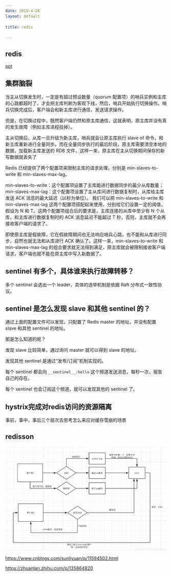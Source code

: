 ```yaml
---
date: 2019-4-28
layout: default

title: redis

---
```


## redis

[ppt](https://github.com/garydai/garydai.github.com/raw/master/_posts/pic/redis.pdf "redis")

## 集群脑裂

当主从切换发生时，一定是有超过预设数量（quorum 配置项）的哨兵实例和主库的心跳都超时了，才会把主库判断为客观下线，然后，哨兵开始执行切换操作。哨兵切换完成后，客户端会和新主库进行通信，发送请求操作。

但是，在切换过程中，既然客户端仍然和原主库通信，这就表明，原主库并没有真的发生故障（例如主库进程挂掉）。



主从切换后，从库一旦升级为新主库，哨兵就会让原主库执行 slave of 命令，和新主库重新进行全量同步。而在全量同步执行的最后阶段，原主库需要清空本地的数据，加载新主库发送的 RDB 文件，这样一来，原主库在主从切换期间保存的新写数据就丢失了



Redis 已经提供了两个配置项来限制主库的请求处理，分别是 min-slaves-to-write 和 min-slaves-max-lag。

min-slaves-to-write：这个配置项设置了主库能进行数据同步的最少从库数量； min-slaves-max-lag：这个配置项设置了主从库间进行数据复制时，从库给主库发送 ACK 消息的最大延迟（以秒为单位）。 我们可以把 min-slaves-to-write 和 min-slaves-max-lag 这两个配置项搭配起来使用，分别给它们设置一定的阈值，假设为 N 和 T。这两个配置项组合后的要求是，主库连接的从库中至少有 N 个从库，和主库进行数据复制时的 ACK 消息延迟不能超过 T 秒，否则，主库就不会再接收客户端的请求了。

即使原主库是假故障，它在假故障期间也无法响应哨兵心跳，也不能和从库进行同步，自然也就无法和从库进行 ACK 确认了。这样一来，min-slaves-to-write 和 min-slaves-max-lag 的组合要求就无法得到满足，原主库就会被限制接收客户端请求，客户端也就不能在原主库中写入新数据了。



## sentinel 有多个，具体谁来执行故障转移？

多个 sentinel 会选出一个 leader，具体的选举机制是依据 Raft 分布式一致性协议。



## sentinel 是怎么发现 slave 和其他 sentinel 的？

通过上面的配置文件可以发现，只配置了 Redis master 的地址，并没有配置 slave 和其他 sentinel 的地址。

那是怎么知道的呢？

发现 slave 比较简单，通过询问 master 就可以得到 slave 的地址。

发现其他 sentinel 是通过“发布/订阅”机制实现的。

每个 sentinel 都会向 `__sentinel__:hello` 这个频道发送消息，每秒一次，报告自己的存在。

每个 sentinel 也会订阅这个频道，就可以发现其他的 sentinel 了。



## hystrix完成对redis访问的资源隔离

事前，事中，事后三个层次去思考怎么来应对缓存雪崩的场景



## redisson

![image-20220224135430028](https://github.com/garydai/garydai.github.com/raw/master//_posts/pic/image-20220224135430028.png)

https://www.cnblogs.com/sunliyuan/p/11594502.html

https://zhuanlan.zhihu.com/p/135864820